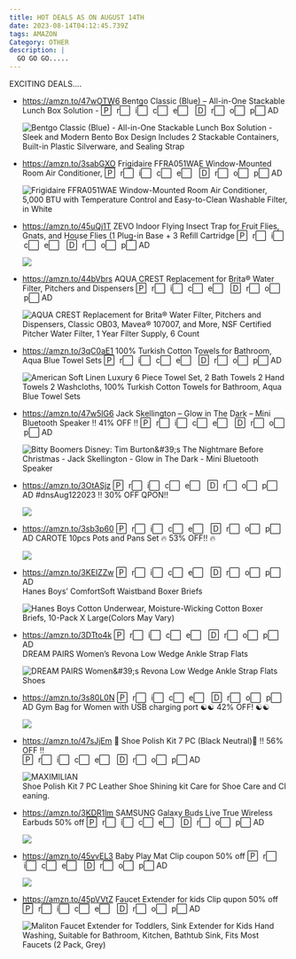 ```yaml
---
title: HOT DEALS AS ON AUGUST 14TH
date: 2023-08-14T04:12:45.739Z
tags: AMAZON
Category: OTHER
description: |
  GO GO GO.....
---
```

E﻿XCITING DEALS....

* https://amzn.to/47wOTW6
  Bentgo Classic (Blue) – All-in-One Stackable Lunch Box Solution -
  P⃞    r⃞    i⃞    c⃞    e⃞     D⃞    r⃞    o⃞    p⃞
  AD<!--StartFragment-->

  ![Bentgo Classic (Blue) - All-in-One Stackable Lunch Box Solution - Sleek and Modern Bento Box Design Includes 2 Stackable Containers, Built-in Plastic Silverware, and Sealing Strap](https://m.media-amazon.com/images/I/711TAy+e6PL._AC_SY300_SX300_.jpg)

  <!--EndFragment-->
* https://amzn.to/3sabGXO
  Frigidaire FFRA051WAE Window-Mounted Room Air Conditioner,
  P⃞    r⃞    i⃞    c⃞    e⃞     D⃞    r⃞    o⃞    p⃞
  AD   <!--StartFragment-->

  ![Frigidaire FFRA051WAE Window-Mounted Room Air Conditioner, 5,000 BTU with Temperature Control and Easy-to-Clean Washable Filter, in White](https://m.media-amazon.com/images/I/61MoXpPpI7L.__AC_SX300_SY300_QL70_FMwebp_.jpg)

  <!--EndFragment-->
* https://amzn.to/45uQj1T
  ZEVO Indoor Flying Insect Trap for Fruit Flies, Gnats, and House Flies (1 Plug-in Base + 3 Refill Cartridge
  P⃞    r⃞    i⃞    c⃞    e⃞     D⃞    r⃞    o⃞    p⃞
  AD<!--StartFragment-->

  ![](https://m.media-amazon.com/images/I/71zBciiU1CL._AC_SL1500_.jpg)

  <!--EndFragment-->
* https://amzn.to/44bVbrs
  AQUA CREST Replacement for Brita® Water Filter, Pitchers and Dispensers
  P⃞    r⃞    i⃞    c⃞    e⃞     D⃞    r⃞    o⃞    p⃞
  AD <!--StartFragment-->

  ![AQUA CREST Replacement for Brita® Water Filter, Pitchers and Dispensers, Classic OB03, Mavea® 107007, and More, NSF Certified Pitcher Water Filter, 1 Year Filter Supply, 6 Count](https://m.media-amazon.com/images/I/71afhg60cbL.__AC_SX300_SY300_QL70_FMwebp_.jpg)

  <!--EndFragment-->
* https://amzn.to/3qC0aE1
  100% Turkish Cotton Towels for Bathroom, Aqua Blue Towel Sets
  P⃞    r⃞    i⃞    c⃞    e⃞     D⃞    r⃞    o⃞    p⃞
  AD<!--StartFragment-->

  ![American Soft Linen Luxury 6 Piece Towel Set, 2 Bath Towels 2 Hand Towels 2 Washcloths, 100% Turkish Cotton Towels for Bathroom, Aqua Blue Towel Sets](https://m.media-amazon.com/images/I/A1C+G79E3oL._AC_SY300_SX300_.jpg)

  <!--EndFragment-->
* https://amzn.to/47w5lG6
  Jack Skellington – Glow in The Dark – Mini Bluetooth Speaker
  ‼ 41% OFF ‼
  P⃞    r⃞    i⃞    c⃞    e⃞     D⃞    r⃞    o⃞    p⃞
  AD<!--StartFragment-->

  ![Bitty Boomers Disney: Tim Burton\&#39;s The Nightmare Before Christmas - Jack Skellington - Glow in The Dark - Mini Bluetooth Speaker](https://m.media-amazon.com/images/I/711D3yf-4FL.__AC_SX300_SY300_QL70_FMwebp_.jpg)

  <!--EndFragment-->
* https://amzn.to/3OtASjz
  P⃞    r⃞    i⃞    c⃞    e⃞     D⃞    r⃞    o⃞    p⃞
  AD   #dnsAug122023
  ‼ 30% OFF QPON‼<!--StartFragment-->

  ![](https://m.media-amazon.com/images/I/61n6I8JDZIL._AC_SL1000_.jpg)

  <!--EndFragment-->
* https://amzn.to/3sb3p60
  P⃞    r⃞    i⃞    c⃞    e⃞     D⃞    r⃞    o⃞    p⃞
  AD 
  CAROTE 10pcs Pots and Pans Set 
  🔥 53% OFF!! 🔥<!--StartFragment-->

  ![](https://m.media-amazon.com/images/I/61+aDHvZArL._AC_SL1500_.jpg)

  <!--EndFragment-->
* https://amzn.to/3KEIZZw
  P⃞    r⃞    i⃞    c⃞    e⃞     D⃞    r⃞    o⃞    p⃞
  AD   
  Hanes Boys’ ComfortSoft Waistband Boxer Briefs 
  <!--StartFragment-->

  ![Hanes Boys Cotton Underwear, Moisture-Wicking Cotton Boxer Briefs, 10-Pack X Large(Colors May Vary)](https://m.media-amazon.com/images/I/61ZE8T9i3kL._AC_UX679_.jpg)

  <!--EndFragment-->
* https://amzn.to/3DTto4k
  P⃞    r⃞    i⃞    c⃞    e⃞     D⃞    r⃞    o⃞    p⃞
  AD   
  DREAM PAIRS Women’s Revona Low Wedge Ankle Strap Flats <!--StartFragment-->

  ![DREAM PAIRS Women\&#39;s Revona Low Wedge Ankle Strap Flats Shoes](https://m.media-amazon.com/images/I/61faa4PeA-L._AC_UY500_.jpg)

  <!--EndFragment-->
* https://amzn.to/3s80L0N
  P⃞    r⃞    i⃞    c⃞    e⃞     D⃞    r⃞    o⃞    p⃞
  AD
  Gym Bag for Women with USB charging port 
  ☯☯ 42% OFF! ☯☯<!--StartFragment-->

  ![](https://m.media-amazon.com/images/I/61PxuPq4rRL._AC_SL1500_.jpg)

  <!--EndFragment-->
* https://amzn.to/47sJjEm
  👞 Shoe Polish Kit 7 PC (Black Neutral)👞
  ‼ 56% OFF ‼\
  P⃞    r⃞    i⃞    c⃞    e⃞     D⃞    r⃞    o⃞    p⃞
  AD <!--StartFragment-->

  ![MAXIMILIAN Shoe Polish Kit 7 PC Leather Shoe Shining kit Care for Shoe Care and Cleaning.](https://m.media-amazon.com/images/I/71trsXSFlEL._AC_UY500_.jpg)

  <!--EndFragment-->
* https://amzn.to/3KDR1lm
  SAMSUNG Galaxy Buds Live True Wireless Earbuds 
  50% off
  P⃞    r⃞    i⃞    c⃞    e⃞     D⃞    r⃞    o⃞    p⃞
  AD<!--StartFragment-->

  ![](https://m.media-amazon.com/images/I/71qsNVFefKL._AC_SL1500_.jpg)

  <!--EndFragment-->
* https://amzn.to/45vvEL3
  Baby Play Mat
   Clip coupon
  50% off
  P⃞    r⃞    i⃞    c⃞    e⃞     D⃞    r⃞    o⃞    p⃞
  AD <!--StartFragment-->

  ![](https://m.media-amazon.com/images/I/71jLrZJRzqL._SL1500_.jpg)

  <!--EndFragment-->
* https://amzn.to/45pVVtZ
  Faucet Extender for kids
  Clip qupon
  50% off
  P⃞    r⃞    i⃞    c⃞    e⃞     D⃞    r⃞    o⃞    p⃞
  AD <!--StartFragment-->

  ![Maliton Faucet Extender for Toddlers, Sink Extender for Kids Hand Washing, Suitable for Bathroom, Kitchen, Bathtub Sink, Fits Most Faucets (2 Pack, Grey)](https://m.media-amazon.com/images/I/412cJi0r0nL._SX300_SY300_QL70_FMwebp_.jpg)

  <!--EndFragment-->